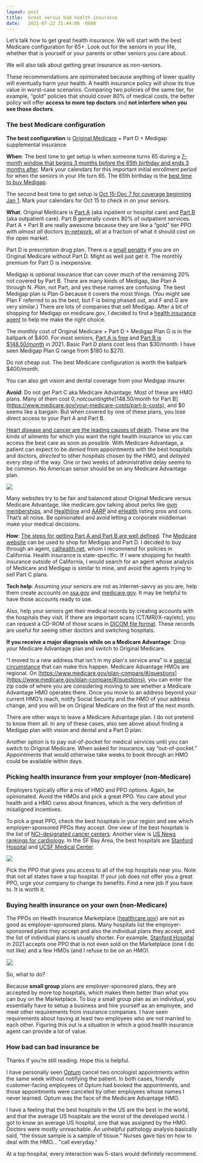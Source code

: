 ```yaml
---
layout: post
title:  Great versus bad health insurance
date:   2021-07-22 21:44:00 -0800
---
```


Let’s talk how to get great health insurance. We will start with the best Medicare configuration for 65+. Look out for the seniors in your life, whether that is yourself or your parents or other seniors you care about.

We will also talk about getting great insurance as non-seniors.

These recommendations are opinionated because anything of lower quality will eventually harm your health. A health insurance policy will show its true value in worst-case scenarios. Comparing two policies of the same tier, for example, “gold” policies that should cover 80% of medical costs, the better policy will offer **access to more top doctors** and **not interfere when you see those doctors**.

### The best Medicare configuration

**The best configuration** is [Original Medicare](https://www.medicare.gov/what-medicare-covers/your-medicare-coverage-choices/how-original-medicare-works) + Part D + Medigap supplemental insurance

**When**: The best time to get setup is when someone turns 65 during a [7-month window that begins 3 months before the 65th birthday and ends 3 months after](https://www.medicare.gov/sign-up-change-plans/how-do-i-get-parts-a-b/part-a-part-b-sign-up-periods). Mark your calendars for this important initial enrollment period for when the seniors in your life turn 65. The 65th birthday is the [best time to buy Medigap](https://www.medicare.gov/supplements-other-insurance/when-can-i-buy-medigap).

The second best time to get setup is [Oct 15-Dec 7 for coverage beginning Jan 1](https://www.medicare.gov/sign-up-change-plans/joining-a-health-or-drug-plan). Mark your calendars for Oct 15 to check in on your seniors.

**What**: Original Medicare is [Part A](https://www.medicare.gov/what-medicare-covers/what-part-a-covers) (aka inpatient or hospital care) and [Part B](https://www.medicare.gov/what-medicare-covers/what-part-b-covers) (aka outpatient care). Part B generally covers 80% of outpatient services. Part A + Part B are really awesome because they are like a “gold” tier PPO with *almost all* doctors [in-network](https://www.kff.org/medicare/issue-brief/how-many-physicians-have-opted-out-of-the-medicare-program), all at a fraction of what it should cost on the open market.

Part D is prescription drug plan. There is a [small penalty](https://www.medicare.gov/drug-coverage-part-d/costs-for-medicare-drug-coverage/part-d-late-enrollment-penalty) if you are on Original Medicare without Part D. Might as well just get it. The monthly premium for Part D is inexpensive.

Medigap is optional insurance that can cover much of the remaining 20% not covered by Part B. There are many kinds of Medigap, like Plan A through N. *Plan*, not Part, and yes these names are confusing. The best Medigap plan is Plan G because it covers the most things. (You might see Plan F referred to as the best, but F is being phased out, and F and G are very similar.) There are lots of companies that sell Medigap. After a bit of shopping for Medigap on medicare.gov, I decided to find a [health insurance agent](https://calhealth.net/) to help me make the right choice.

The monthly cost of Original Medicare + Part D + Medigap Plan G is in the ballpark of $400. For most seniors, [Part A is free](https://www.medicare.gov/your-medicare-costs/part-a-costs) and [Part B is $148.50/month](https://www.medicare.gov/your-medicare-costs/part-b-costs) in 2021. Basic Part D plans cost less than $30/month. I have seen Medigap Plan G range from $180 to $270.

Do not cheap out. The best Medicare configuration is worth the ballpark $400/month.

You can also get vision and dental coverage from your Medigap insurer.

**Avoid**: Do not get Part C aka Medicare Advantage. Most of these are HMO plans. Many of them cost $0, not counting the [$148.50/month for Part B](https://www.medicare.gov/your-medicare-costs/part-b-costs), and $0 seems like a bargain. But when covered by one of these plans, you lose direct access to your Part A and Part B.

[Heart disease and cancer are the leading causes of death](https://www.cdc.gov/nchs/fastats/leading-causes-of-death.htm). These are the kinds of ailments for which you want the right health insurance so you can access the best care as soon as possible. With Medicare Advantage, a patient can expect to be *denied* from appointments with the best hospitals and doctors, *directed* to other hospitals chosen by the HMO, and *delayed* every step of the way. One or two weeks of administrative delay seems to be common. No American senior should be on any Medicare Advantage plan.

<img style="margin-left: auto; margin-right: auto;" src="/assets/cdc-causes-of-death.png"/>

Many websites try to be fair and balanced about Original Medicare versus Medicare Advantage, like medicare.gov talking about perks like [gym memberships](https://www.medicare.gov/what-medicare-covers/what-medicare-health-plans-cover/medicare-advantage-plans-cover-all-medicare-services), and [Healthline](https://www.healthline.com/health/medicare/medicare-part-c) and [AARP](https://www.aarp.org/health/medicare-insurance/info-2020/original-medicare-vs-advantage.html) and [eHealth](https://www.ehealthmedicare.com/medicare-advantage-articles/what-are-the-pros-and-cons-of-switching-to-a-medicare-advantage-plan) listing pros and cons. That’s all noise. Be opinionated and avoid letting a corporate middleman make your medical decisions.

**How**: [The steps for getting Part A and Part B are well defined](https://www.medicare.gov/sign-up-change-plans/how-do-i-get-parts-a-b). The [Medicare website](https://www.medicare.gov/) can be used to shop for Medigap and Part D. I decided to buy through an agent, [calhealth.net](https://calhealth.net), whom I recommend for policies in California. Health insurance is state-specific. If I were shopping for health insurance outside of California, I would search for an agent whose analysis of Medicare and Medigap is similar to mine, and avoid the agents trying to sell Part C plans.

**Tech help**: Assuming your seniors are not as internet-savvy as you are, help them create accounts on [ssa.gov](https://www.ssa.gov/) and [medicare.gov](https://www.medicare.gov/). It may be helpful to have those accounts ready to use.

Also, help your seniors get their medical records by creating accounts with the hospitals they visit. If there are important scans (CT/MRI/X-ray/etc), you can request a CD-ROM of those scans in [DICOM file format](https://en.wikipedia.org/wiki/DICOM). These records are useful for seeing other doctors and switching hospitals.

**If you receive a major diagnosis while on a Medicare Advantage**: Drop your Medicare Advantage plan and switch to Original Medicare.

“I moved to a new address that isn't in my plan's service area” is a [special circumstance](https://www.medicare.gov/sign-up-change-plans/when-can-i-join-a-health-or-drug-plan/special-circumstances-special-enrollment-periods) that can make this happen. Medicare Advantage HMOs are regional. On [https://www.medicare.gov/plan-compare/#/questions](https://www.medicare.gov/plan-compare/#/questions), you can enter the zip code of where you are considering moving to see whether a Medicare Advantage HMO operates there. Once you move to an address beyond your current HMO’s reach, notify Social Security and the HMO of your address change, and you will be on Original Medicare on the first of the next month.

There are other ways to leave a Medicare Advantage plan. I do not pretend to know them all. In any of these cases, also see above about finding a Medigap plan with vision and dental and a Part D plan.

Another option is to pay out-of-pocket for medical services until you can switch to Original Medicare. When asked for insurance, say “out-of-pocket.” Appointments that would otherwise take weeks to book through an HMO could be available within days.

### Picking health insurance from your employer (non-Medicare)

Employers typically offer a mix of HMO and PPO options. Again, be opinionated. Avoid the HMOs and pick a great PPO. You care about your health and a HMO cares about finances, which is the very definition of misaligned incentives.

To pick a great PPO, check the best hospitals in your region and see which employer-sponsored PPOs they accept. One view of the best hospitals is the list of [NCI-designated cancer centers](https://www.cancer.gov/research/infrastructure/cancer-centers/find). Another view is [US News rankings for cardiology](https://health.usnews.com/best-hospitals/rankings/cardiology-and-heart-surgery). In the SF Bay Area, the best hospitals are [Stanford Hospital](https://stanfordhealthcare.org/for-patients-visitors/health-insurance-plans.html) and [UCSF Medical Center](https://www.ucsfhealth.org/billing-and-insurance/health-insurance).

<img style="margin-left: auto; margin-right: auto;" src="/assets/nci-map.png"/>

Pick the PPO that gives you access to all of the top hospitals near you. Note that not all states have a top hospital. If your job does not offer you a great PPO, urge your company to change its benefits. Find a new job if you have to. It is worth it.

### Buying health insurance on your own (non-Medicare)

The PPOs on Health Insurance Marketplace ([healthcare.gov](https://www.healthcare.gov/)) are not as good as employer-sponsored plans. Many hospitals list the employer-sponsored plans they accept and also the individual plans they accept, and the list of individual plans is usually shorter. For example, [Stanford Hospital](https://stanfordhealthcare.org/for-patients-visitors/health-insurance-plans.html) in 2021 accepts one PPO that is not even sold on the Marketplace (one I do not like) and a few HMOs (and I refuse to be on an HMO).

<img style="margin-left: auto; margin-right: auto; border: 1px solid lightgray" src="/assets/stanford-covered-california-plans.png"/>

So, what to do?

Because **small group** plans are employer-sponsored plans, they are accepted by more top hospitals, which makes them better than what you can buy on the Marketplace. To buy a small group plan as an individual, you essentially have to setup a business and hire yourself as an employee, and meet other requirements from insurance companies. I have seen requirements about having at least two employees who are not married to each other. Figuring this out is a situation in which a good health insurance agent can provide a lot of value.

### How bad can bad insurance be

Thanks if you’re still reading. Hope this is helpful.

I have personally seen [Optum](https://en.wikipedia.org/wiki/Optum) cancel two oncologist appointments within the same week without notifying the patient. In both cases, friendly customer-facing employees of Optum had booked the appointments, and those appointments were canceled by other employees whose names I never learned. Optum was the face of the Medicare Advantage HMO.

I have a feeling that the best hospitals in the US are the best in the world, and that the average US hospitals are the worst of the developed world. I got to know an average US hospital, one that was assigned by the HMO. Doctors were mostly unreachable. An unhelpful pathology analysis basically said, “the tissue sample is a sample of tissue.” Nurses gave tips on how to deal with the HMO... "call everyday."

At a top hospital, every interaction was 5-stars would definitely recommend.
